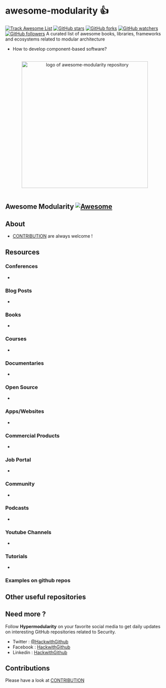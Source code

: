 # awesome-modularity :thumbsup: 
[![Track Awesome List](https://www.trackawesomelist.com/badge.svg)](https://www.trackawesomelist.com/tom-sapletta-com/awesome-modularity) [![GitHub stars](https://img.shields.io/github/stars/tom-sapletta-com/awesome-modularity.svg?style=flat&label=Star)](https://github.com/tom-sapletta-com/awesome-modularity/stargazers) [![GitHub forks](https://img.shields.io/github/forks/tom-sapletta-com/awesome-modularity.svg?style=flat&label=Fork)](https://github.com/tom-sapletta-com/awesome-modularity/fork) [![GitHub watchers](https://img.shields.io/github/watchers/tom-sapletta-com/awesome-modularity.svg?style=flat&label=Watch)](https://github.com/tom-sapletta-com/awesome-modularity/watchers) [![GitHub followers](https://img.shields.io/github/followers/tom-sapletta-com.svg?label=Modularity)](https://github.com/tom-sapletta-com)
A curated list of awesome books, libraries, frameworks and ecosystems related to modular architecture
+ How to develop component-based software?

<p align="center">
  <br>
  <img width="400" src="./assets/logo.svg" alt="logo of awesome-modularity repository">
  <br>
  <br>
</p>

## Awesome Modularity [![Awesome](https://cdn.rawgit.com/tom-sapletta-com/awesome-modularity/d7305f38d29fed78fa85652e3a63e154dd8e8829/media/badge.svg)](https://github.com/tom-sapletta-com/awesome-modularity)




## About

+ [CONTRIBUTION](CONTRIBUTION.md) are always welcome !



## Resources


### Conferences
-


### Blog Posts
-


### Books

-


### Courses
-




### Documentaries
-


### Open Source
-


### Apps/Websites
-


### Commercial Products
-


### Job Portal
-


### Community
-


### Podcasts

-

### Youtube Channels

-



### Tutorials

-


### Examples on github repos




## Other useful repositories




## Need more ?

Follow **Hypermodularity** on your favorite social media to get daily updates on interesting GitHub repositories related to Security.
 - Twitter : [@HackwithGithub](https://twitter.com/Hypermodularity)
 - Facebook : [HackwithGithub](https://www.facebook.com/Hypermodularity)
 - Linkedin : [HackwithGithub](https://www.facebook.com/Hypermodularity)



## Contributions

Please have a look at [CONTRIBUTION](CONTRIBUTION.md) 
